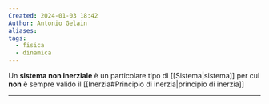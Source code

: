 ```yaml
---
Created: 2024-01-03 18:42
Author: Antonio Gelain
aliases: 
tags:
  - fisica
  - dinamica
---
```


Un **sistema non inerziale** è un particolare tipo di [[Sistema|sistema]] per cui **non** è sempre valido il [[Inerzia#Principio di inerzia|principio di inerzia]]

---

